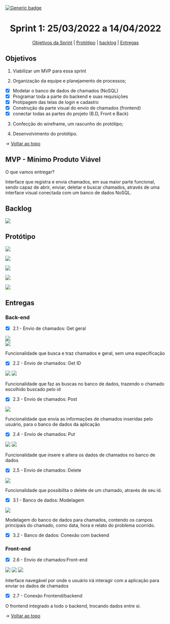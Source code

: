 [![Generic badge](https://img.shields.io/badge/STATUS%20DA%20SPRINT-CONCLUIDA-green)](https://shields.io/)
<br id="topo">
<h1 align="center"> Sprint 1: 25/03/2022 a 14/04/2022 </h1>
<p align="center"> 
    <a href="#objetivos">Objetivos da Sprint</a> | 
    <a href="#prototipo">Protótipo</a> |
    <a href="#backlog">backlog</a> |
    <a href="#entregas">Entregas</a>
    
</p>
 
<span id="objetivos">

## Objetivos

1. Viabilizar um MVP para essa sprint
    
2. Organização da equipe e planejamento de processos;
    
 - [x] Modelar o banco de dados de chamados (NoSQL)
 - [x] Programar toda a parte do backend e suas requisições
 - [x] Protipagem das telas de login e cadastro
 - [x] Construção da parte visual do envio de chamados (frontend)
 - [x] conectar todas as partes do projeto (B.D, Front e Back)
    
3. Confecção do wireframe, um rascunho do protótipo;

4. Desenvolvimento do protótipo.    
    
→ [Voltar ao topo](#topo)
    
## MVP - Mínimo Produto Viável

<p>O que vamos entregar?</p>
    
  Interface que registra e envia chamados, em sua maior parte funcional, sendo capaz de abrir, enviar, deletar e buscar chamados, através de uma interface visual conectada com um banco de dados NoSQL.
    
<span id="backlog">

## Backlog

![](https://github.com/Grupo2-DSM/Api-3dsm-2022/blob/main/img/Backlog_Sprint1.png)
    
<span id="prototipo">
    
## Protótipo

![](https://github.com/Grupo2-DSM/Api-3dsm-2022/blob/main/img/Tela_Cadastro.png)    
    
![](https://github.com/Grupo2-DSM/Api-3dsm-2022/blob/main/img/Tela_Login.png)    
    
![](https://github.com/Grupo2-DSM/Api-3dsm-2022/blob/main/img/Tela_Inicio.png)    
    
![](https://github.com/Grupo2-DSM/Api-3dsm-2022/blob/main/img/Tela_Chamado.png)
    
![](https://github.com/Grupo2-DSM/Api-3dsm-2022/blob/main/img/Tela_Atualizar.png)    
    
<span id="entregas">

## Entregas
    
### Back-end   
    
- [x] 2.1 - Envio de chamados: Get geral

![](https://github.com/Grupo2-DSM/Api-3dsm-2022/blob/main/img/REQUISICAO_GET_CHAMADOS.png)    
![](https://github.com/Grupo2-DSM/Api-3dsm-2022/blob/main/img/REQUISICAO_GET_CHAMADOS_RESPOSTA.png) 
    
Funcionalidade que busca e traz chamados e geral, sem uma especificação
       
- [x] 2.2 - Envio de chamados: Get ID
    
![](https://github.com/Grupo2-DSM/Api-3dsm-2022/blob/main/img/ENTRADA_GET_POR_ID.PNG)
![](https://github.com/Grupo2-DSM/Api-3dsm-2022/blob/main/img/GET_POR_ID_SAIDA.PNG)    

Funcionalidade que faz as buscas no banco de dados, trazendo o chamado escolhido buscado pelo id
    
- [x] 2.3 - Envio de chamados: Post
    
![](https://github.com/Grupo2-DSM/Api-3dsm-2022/blob/main/img/ENTRADA_POST.PNG)

Funcionalidade que envia as informações de chamados inseridas pelo usuário, para o banco de dados da aplicação
    
- [x] 2.4 - Envio de chamados: Put
    
![](https://github.com/Grupo2-DSM/Api-3dsm-2022/blob/main/img/POST_PEDIDO.png)
![](https://github.com/Grupo2-DSM/Api-3dsm-2022/blob/main/img/REQUISICAO_GET_CHAMADOS_RESPOSTA.png)
    
Funcionalidade que insere e altera os dados de chamados no banco de dados

- [x] 2.5 - Envio de chamados: Delete
    
![](https://github.com/Grupo2-DSM/Api-3dsm-2022/blob/main/img/DELETE_ENTRADA.PNG)    
    
Funcionalidade que possibilita o delete de um chamado, através de seu id.
    
- [x] 3.1 - Banco de dados: Modelagem  
    
![](https://github.com/Grupo2-DSM/Api-3dsm-2022/blob/main/img/Sprint1-CollectionChamados.png)
    
Modelagem do banco de dados para chamados, contendo os campos principais do chamado, como data, hora e relato do problema ocorrido.
    
- [x] 3.2 - Banco de dados: Conexão com backend
    
### Front-end    
    
- [x] 2.6 - Envio de chamados:Front-end
    
![](https://github.com/Grupo2-DSM/Api-3dsm-2022/blob/main/img/Home.png)
![](https://github.com/Grupo2-DSM/Api-3dsm-2022/blob/main/img/NewTicket.png)
![](https://github.com/Grupo2-DSM/Api-3dsm-2022/blob/main/img/Tickets.png)    
    
Interface navegável por onde o usuário irá interagir com a aplicação para enviar os dados de chamados     
    
- [x] 2.7 - Conexão Frontend/backend 
    
O frontend integrado a todo o backend, trocando dados entre si. 
    
→ [Voltar ao topo](#topo)    
